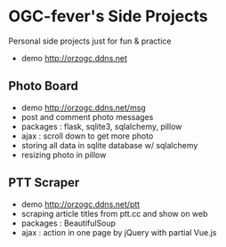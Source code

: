 # OGC-fever's Side Projects

Personal side projects just for fun & practice
- demo http://orzogc.ddns.net

## Photo Board 
- demo http://orzogc.ddns.net/msg 
- post and comment photo messages
- packages : flask, sqlite3, sqlalchemy, pillow
- ajax : scroll down to get more photo
- storing all data in sqlite database w/ sqlalchemy
- resizing photo in pillow

## PTT Scraper
- demo http://orzogc.ddns.net/ptt
- scraping article titles from ptt.cc and show on web
- packages : BeautifulSoup
- ajax : action in one page by jQuery with partial Vue.js